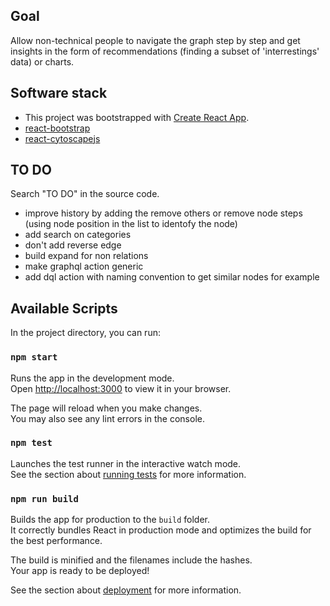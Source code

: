 
## Goal

Allow non-technical people to navigate the graph step by step and get insights in the form of
recommendations (finding a subset of 'interrestings' data) or charts.

## Software stack
- This project was bootstrapped with [Create React App](https://github.com/facebook/create-react-app).
- [react-bootstrap](https://react-bootstrap.github.io/)
- [react-cytoscapejs](https://github.com/plotly/react-cytoscapejs)


## TO DO
Search  "TO DO" in the source code.

- improve history by adding the remove others or remove node steps (using node position in the list to identofy the node)
- add search on categories
- don't add reverse edge
- build expand for non relations
- make graphql action generic
- add dql action with naming convention to get similar nodes for example
## Available Scripts

In the project directory, you can run:

### `npm start`

Runs the app in the development mode.\
Open [http://localhost:3000](http://localhost:3000) to view it in your browser.

The page will reload when you make changes.\
You may also see any lint errors in the console.

### `npm test`

Launches the test runner in the interactive watch mode.\
See the section about [running tests](https://facebook.github.io/create-react-app/docs/running-tests) for more information.

### `npm run build`

Builds the app for production to the `build` folder.\
It correctly bundles React in production mode and optimizes the build for the best performance.

The build is minified and the filenames include the hashes.\
Your app is ready to be deployed!

See the section about [deployment](https://facebook.github.io/create-react-app/docs/deployment) for more information.
